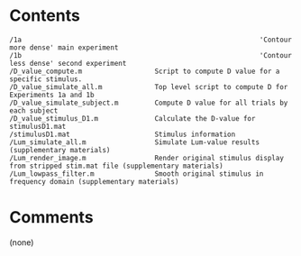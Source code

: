 # Contents
    /1a                                                           'Contour more dense' main experiment  
    /1b                                                           'Contour less dense' second experiment
    /D_value_compute.m                  Script to compute D value for a specific stimulus.
    /D_value_simulate_all.m             Top level script to compute D for Experiments 1a and 1b
    /D_value_simulate_subject.m         Compute D value for all trials by each subject
    /D_value_stimulus_D1.m              Calculate the D-value for stimulusD1.mat
    /stimulusD1.mat                     Stimulus information
    /Lum_simulate_all.m                 Simulate Lum-value results (supplementary materials)
    /Lum_render_image.m                 Render original stimulus display from stripped stim.mat file (supplementary materials)
    /Lum_lowpass_filter.m               Smooth original stimulus in frequency domain (supplementary materials)


# Comments
(none)

